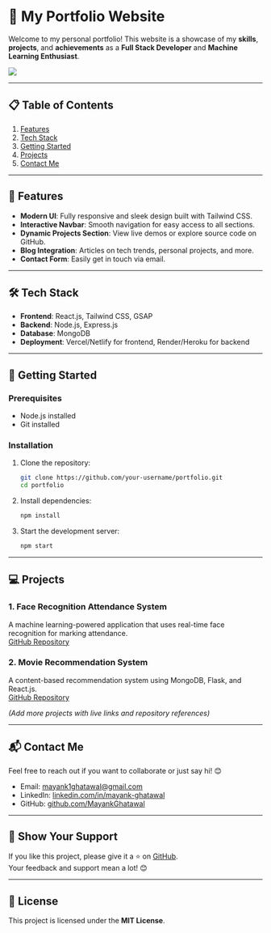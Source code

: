 # 🌟 My Portfolio Website  

Welcome to my personal portfolio! This website is a showcase of my **skills**, **projects**, and **achievements** as a **Full Stack Developer** and **Machine Learning Enthusiast**.

<img src="https://github.com/MayankGhatawal/Mayank-Ghatawal-Portfolio/blob/master/public/image/gif.gif?raw=true"></img>

---

## 📋 Table of Contents

1. [Features](#features)  
2. [Tech Stack](#tech-stack)  
3. [Getting Started](#getting-started)  
4. [Projects](#projects)  
5. [Contact Me](#contact-me)  

---

## 🎯 Features

- **Modern UI**: Fully responsive and sleek design built with Tailwind CSS.  
- **Interactive Navbar**: Smooth navigation for easy access to all sections.  
- **Dynamic Projects Section**: View live demos or explore source code on GitHub.  
- **Blog Integration**: Articles on tech trends, personal projects, and more.  
- **Contact Form**: Easily get in touch via email.  

---

## 🛠️ Tech Stack

- **Frontend**: React.js, Tailwind CSS, GSAP  
- **Backend**: Node.js, Express.js  
- **Database**: MongoDB  
- **Deployment**: Vercel/Netlify for frontend, Render/Heroku for backend  

---

## 🚀 Getting Started

### Prerequisites
- Node.js installed  
- Git installed  

### Installation

1. Clone the repository:
   ```bash
   git clone https://github.com/your-username/portfolio.git
   cd portfolio
   ```
2. Install dependencies:
   ```bash
   npm install
   ```
3. Start the development server:
   ```bash
   npm start
   ```

---

## 💻 Projects

### 1. **Face Recognition Attendance System**  
A machine learning-powered application that uses real-time face recognition for marking attendance.  
[GitHub Repository](https://github.com/your-username/face-recognition-attendance)

### 2. **Movie Recommendation System**  
A content-based recommendation system using MongoDB, Flask, and React.js.  
[GitHub Repository](https://github.com/your-username/movie-recommendation-system)

*(Add more projects with live links and repository references)*

---

## 📬 Contact Me

Feel free to reach out if you want to collaborate or just say hi! 😊  

- Email: [mayank1ghatawal@gmail.com](mailto:mayank1ghatawal@gmail.com)  
- LinkedIn: [linkedin.com/in/mayank-ghatawal](https://www.linkedin.com/in/mayank-ghatawal/)  
- GitHub: [github.com/MayankGhatawal](https://github.com/MayankGhatawal)  

---

## 🌟 Show Your Support

If you like this project, please give it a ⭐️ on [GitHub](https://github.com/MayankGhatawal/portfolio).  
Your feedback and support mean a lot! 😊  

---

## 📝 License

This project is licensed under the **MIT License**.  

